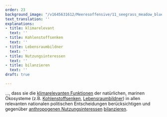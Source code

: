 ```yaml
---
order: 23
background_image: "/v1645631612/Meeresoffensive/11_seegrass_meadow_blue_carbon_brian-yurasits-unsplash_ciwu2j.jpg"
text_translation: ''
explanations:
- title: klimarelevant
  text: ''
- title: Kohlenstoffsenken
  text: ''
- title: Lebensraumbildner
  text: ''
- title: Nutzungsinteressen
  text: ''
- title: bilanzieren
  text: ''
draft: true

---
```

…, dass sie die [klimarelevanten Funktionen](# "klimarelevant") der natürlichen, marinen Ökosysteme (z.B. [Kohlenstoffsenken](# "Kohlenstoffsenken"), [Lebensraumbildner](# "Lebensraumbildner")) in allen relevanten nationalen politischen Entscheidungen berücksichtigen und gegenüber [anthropogenen Nutzungsinteressen](# "Nutzungsinteressen") [bilanzieren](# "bilanzieren").